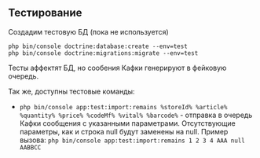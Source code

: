 ## Тестирование

Создадим тестовую БД (пока не используется)
```
php bin/console doctrine:database:create --env=test
php bin/console doctrine:migrations:migrate --env=test
```

Тесты аффектят БД, но сообения Кафки генерируют в фейковую очередь.

Так же, доступны тестовые команды:
 - ```php bin/console app:test:import:remains %storeId% %article% %quantity% %price% %codeMf% %vital% %barcode%``` - отправка в очередь Кафки сообщения с указанными параметрами.
Отсутствующие параметры, как и строка null будут заменены на null. Пример вызова: ```php bin/console app:test:import:remains 1 2 3 4 ААА null AABBCC```
